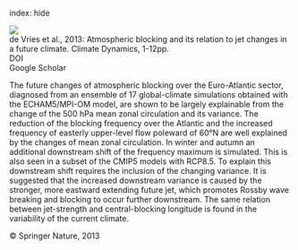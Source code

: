 index: hide

<div class="Citation">
    <div class="Citation-thumb CitationThumb-linked"  data-href="https://doi.org/10.1007/s00382-013-1699-7">
      <img src="https://static.claimspace.cloud/climate-study-static/refs/thumbs/14/de_Vries_et_al_2013-thumb.png" />
    </div>

  <div class="Citation-body">
    <div class="Citation-text">de Vries et al., 2013: Atmospheric blocking and its relation to jet changes in a future climate. <span class="Article-journal">Climate Dynamics, </span><span class="Article-volume"></span>1-12pp.</div>
    <div class="Citation-links">
      <div class="CitationLink" data-href="https://doi.org/10.1007/s00382-013-1699-7">
        <div class="CitationLink-icon CitationLink-Doi"></div>
        <div class="CitationLink-text">DOI</div>
      </div>
      <div class="CitationLink" data-href="https://scholar.google.com/scholar?q=10.1007/s00382-013-1699-7">
        <div class="CitationLink-icon CitationLink-Scholar"></div>
        <div class="CitationLink-text">Google Scholar</div>
      </div>
    </div>
  </div>
</div>

The future changes of atmospheric blocking over the Euro-Atlantic sector, diagnosed from an ensemble of 17 global-climate simulations obtained with the ECHAM5/MPI-OM model, are shown to be largely explainable from the change of the 500 hPa mean zonal circulation and its variance. The reduction of the blocking frequency over the Atlantic and the increased frequency of easterly upper-level flow poleward of 60°N are well explained by the changes of mean zonal circulation. In winter and autumn an additional downstream shift of the frequency maximum is simulated. This is also seen in a subset of the CMIP5 models with RCP8.5. To explain this downstream shift requires the inclusion of the changing variance. It is suggested that the increased downstream variance is caused by the stronger, more eastward extending future jet, which promotes Rossby wave breaking and blocking to occur further downstream. The same relation between jet-strength and central-blocking longitude is found in the variability of the current climate.

<div class="Citation-copy">
&copy; Springer Nature, 2013
</div>